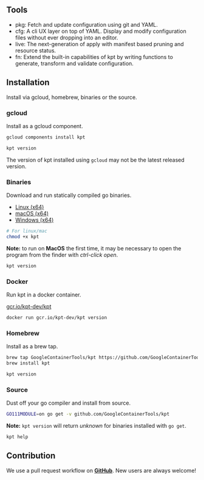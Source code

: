 <!-- Kpt (pronounced “kept”) is an OSS tool for building declarative workflows
on top of resource configuration.

Its git + YAML architecture means it just works with existing tools,
frameworks, and platforms.

Kpt includes solutions to fetch, display, customize, update, validate, and
apply Kubernetes configuration. -->

<!-- A packaging solution for resource configuration.
Fetch and update configuration using git and YAML.

A cli UX layer on top of YAML
Display and modify configuration files without ever dropping into an editor.

The next-generation of apply with manifest based pruning and resource
status.

Extend the built-in capabilities of kpt by writing functions to generate,
transform and validate configuration. -->
## Tools

- pkg: Fetch and update configuration using git and YAML.
- cfg: A cli UX layer on top of YAML.
Display and modify configuration files without ever dropping into an editor.
- live: The next-generation of apply with manifest based pruning and resource
status.
- fn: Extend the built-in capabilities of kpt by writing functions to generate,
transform and validate configuration.

## Installation
Install via gcloud, homebrew, binaries or the source.

### gcloud
Install as a gcloud component.

```sh
gcloud components install kpt
```

```sh
kpt version
```

The version of kpt installed using `gcloud` may not be the latest released version.

### Binaries
Download and run statically compiled go binaries.

- [Linux (x64)][linux]
- [macOS (x64)][darwin]
- [Windows (x64)][windows]

```sh
# For linux/mac
chmod +x kpt
```

**Note:** to run on **MacOS** the first time, it may be necessary to open the
program from the finder with *ctrl-click open*.

```sh
kpt version
```

### Docker
Run kpt in a docker container.

[gcr.io/kpt-dev/kpt]

```sh
docker run gcr.io/kpt-dev/kpt version
```

### Homebrew
Install as a brew tap.

```sh
brew tap GoogleContainerTools/kpt https://github.com/GoogleContainerTools/kpt.git
brew install kpt
```

```sh
kpt version
```


### Source
Dust off your go compiler and install from source.

```sh
GO111MODULE=on go get -v github.com/GoogleContainerTools/kpt
```

**Note:** `kpt version` will return *unknown* for binaries installed
with `go get`.

```sh
kpt help
```

## Contribution
We use a pull request workflow on [**GitHub**](https://github.com/GoogleContainerTools/kpt). New users are always welcome!


[linux]: https://storage.googleapis.com/kpt-dev/latest/linux_amd64/kpt
[darwin]: https://storage.googleapis.com/kpt-dev/latest/darwin_amd64/kpt
[windows]: https://storage.googleapis.com/kpt-dev/latest/windows_amd64/kpt.exe
[gcr.io/kpt-dev/kpt]: https://console.cloud.google.com/gcr/images/kpt-dev/GLOBAL/kpt?gcrImageListsize=30